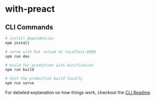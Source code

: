 # with-preact

## CLI Commands

``` bash
# install dependencies
npm install

# serve with hot reload at localhost:8080
npm run dev

# build for production with minification
npm run build

# test the production build locally
npm run serve

```

For detailed explanation on how things work, checkout the [CLI Readme](https://github.com/developit/preact-cli/blob/master/README.md).
